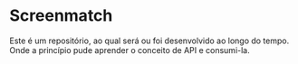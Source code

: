 
# Screenmatch

Este é um repositório, ao qual será ou foi desenvolvido ao longo do tempo. Onde a princípio pude aprender o conceito de API e consumi-la. 